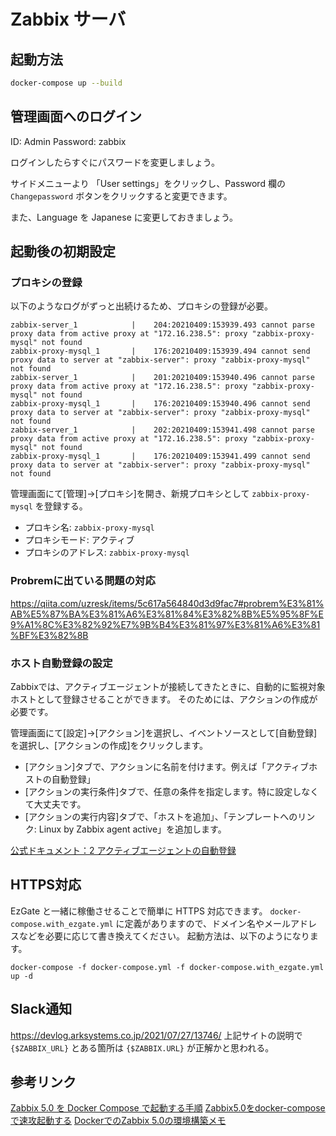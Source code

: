 # Zabbix サーバ

## 起動方法

```sh
docker-compose up --build
```

## 管理画面へのログイン

ID: Admin
Password: zabbix

ログインしたらすぐにパスワードを変更しましょう。

サイドメニューより 「User settings」をクリックし、Password 欄の `Changepassword` ボタンをクリックすると変更できます。

また、Language を Japanese に変更しておきましょう。


## 起動後の初期設定

### プロキシの登録

以下のようなログがずっと出続けるため、プロキシの登録が必要。
```
zabbix-server_1            |    204:20210409:153939.493 cannot parse proxy data from active proxy at "172.16.238.5": proxy "zabbix-proxy-mysql" not found
zabbix-proxy-mysql_1       |    176:20210409:153939.494 cannot send proxy data to server at "zabbix-server": proxy "zabbix-proxy-mysql" not found
zabbix-server_1            |    201:20210409:153940.496 cannot parse proxy data from active proxy at "172.16.238.5": proxy "zabbix-proxy-mysql" not found
zabbix-proxy-mysql_1       |    176:20210409:153940.496 cannot send proxy data to server at "zabbix-server": proxy "zabbix-proxy-mysql" not found
zabbix-server_1            |    202:20210409:153941.498 cannot parse proxy data from active proxy at "172.16.238.5": proxy "zabbix-proxy-mysql" not found
zabbix-proxy-mysql_1       |    176:20210409:153941.499 cannot send proxy data to server at "zabbix-server": proxy "zabbix-proxy-mysql" not found
```

管理画面にて[管理]→[プロキシ]を開き、新規プロキシとして `zabbix-proxy-mysql` を登録する。
- プロキシ名: `zabbix-proxy-mysql`
- プロキシモード: アクティブ
- プロキシのアドレス: `zabbix-proxy-mysql`


### Probremに出ている問題の対応

https://qiita.com/uzresk/items/5c617a564840d3d9fac7#probrem%E3%81%AB%E5%87%BA%E3%81%A6%E3%81%84%E3%82%8B%E5%95%8F%E9%A1%8C%E3%82%92%E7%9B%B4%E3%81%97%E3%81%A6%E3%81%BF%E3%82%8B


### ホスト自動登録の設定

Zabbixでは、アクティブエージェントが接続してきたときに、自動的に監視対象ホストとして登録させることができます。
そのためには、アクションの作成が必要です。

管理画面にて[設定]→[アクション]を選択し、イベントソースとして[自動登録]を選択し、[アクションの作成]をクリックします。

- [アクション]タブで、アクションに名前を付けます。例えば「アクティブホストの自動登録」
- [アクションの実行条件]タブで、任意の条件を指定します。特に設定しなくて大丈夫です。
- [アクションの実行内容]タブで、「ホストを追加」、「テンプレートへのリンク: Linux by Zabbix agent active」を追加します。

[公式ドキュメント：2 アクティブエージェントの自動登録](https://www.zabbix.com/documentation/2.2/jp/manual/discovery/auto_registration)


## HTTPS対応

EzGate と一緒に稼働させることで簡単に HTTPS 対応できます。
`docker-compose.with_ezgate.yml` に定義がありますので、ドメイン名やメールアドレスなどを必要に応じて書き換えてください。
起動方法は、以下のようになります。

```
docker-compose -f docker-compose.yml -f docker-compose.with_ezgate.yml up -d
```

## Slack通知

https://devlog.arksystems.co.jp/2021/07/27/13746/
上記サイトの説明で `{$ZABBIX_URL}` とある箇所は `{$ZABBIX.URL}` が正解かと思われる。

## 参考リンク

[Zabbix 5.0 を Docker Compose で起動する手順](https://qiita.com/zembutsu/items/d98099bf68399c56c236)
[Zabbix5.0をdocker-composeで速攻起動する](https://qiita.com/uzresk/items/5c617a564840d3d9fac7)
[DockerでのZabbix 5.0の環境構築メモ](https://qiita.com/migaras/items/3aa24b74a55a6fc715d1)

